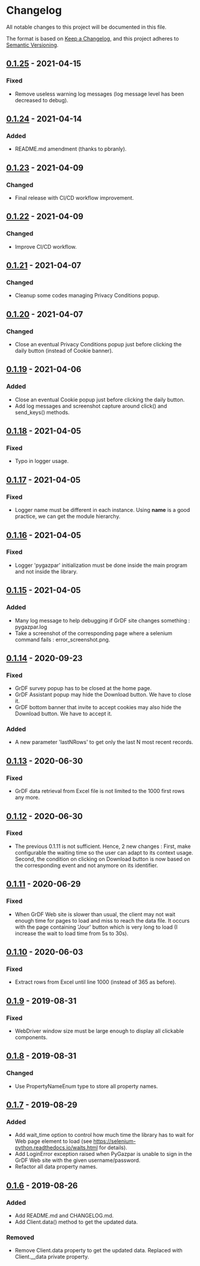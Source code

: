 # Changelog
All notable changes to this project will be documented in this file.

The format is based on [Keep a Changelog](https://keepachangelog.com/en/1.0.0/),
and this project adheres to [Semantic Versioning](https://semver.org/spec/v2.0.0.html).

## [0.1.25] - 2021-04-15
### Fixed
- Remove useless warning log messages (log message level has been decreased to debug).

## [0.1.24] - 2021-04-14
### Added
- README.md amendment (thanks to pbranly).

## [0.1.23] - 2021-04-09
### Changed
- Final release with CI/CD workflow improvement.

## [0.1.22] - 2021-04-09
### Changed
- Improve CI/CD workflow.

## [0.1.21] - 2021-04-07
### Changed
- Cleanup some codes managing Privacy Conditions popup.

## [0.1.20] - 2021-04-07
### Changed
- Close an eventual Privacy Conditions popup just before clicking the daily button (instead of Cookie banner).

## [0.1.19] - 2021-04-06
### Added
- Close an eventual Cookie popup just before clicking the daily button.
- Add log messages and screenshot capture around click() and send_keys() methods.

## [0.1.18] - 2021-04-05
### Fixed
- Typo in logger usage.

## [0.1.17] - 2021-04-05
### Fixed
- Logger name must be different in each instance. Using __name__ is a good practice, we can get the module hierarchy.

## [0.1.16] - 2021-04-05
### Fixed
- Logger 'pygazpar' initialization must be done inside the main program and not inside the library.

## [0.1.15] - 2021-04-05
### Added
- Many log message to help debugging if GrDF site changes something : pygazpar.log
- Take a screenshot of the corresponding page where a selenium command fails : error_screenshot.png.

## [0.1.14] - 2020-09-23
### Fixed
- GrDF survey popup has to be closed at the home page.
- GrDF Assistant popup may hide the Download button. We have to close it.
- GrDF bottom banner that invite to accept cookies may also hide the Download button. We have to accept it.

### Added
- A new parameter 'lastNRows' to get only the last N most recent records.

## [0.1.13] - 2020-06-30
### Fixed
- GrDF data retrieval from Excel file is not limited to the 1000 first rows any more.

## [0.1.12] - 2020-06-30
### Fixed
- The previous 0.1.11 is not sufficient. Hence, 2 new changes : First, make configurable the waiting time so the user can adapt to its context usage.
Second, the condition on clicking on Download button is now based on the corresponding event and not anymore on its identifier. 

## [0.1.11] - 2020-06-29
### Fixed
- When GrDF Web site is slower than usual, the client may not wait enough time for pages to load and miss to reach the data file.
It occurs with the page containing 'Jour' button which is very long to load (I increase the wait to load time from 5s to 30s).

## [0.1.10] - 2020-06-03
### Fixed
- Extract rows from Excel until line 1000 (instead of 365 as before).

## [0.1.9] - 2019-08-31
### Fixed
- WebDriver window size must be large enough to display all clickable components.

## [0.1.8] - 2019-08-31
### Changed
- Use PropertyNameEnum type to store all property names.

## [0.1.7] - 2019-08-29
### Added
- Add wait_time option to control how much time the library has to wait for Web page element to load (see https://selenium-python.readthedocs.io/waits.html for details).
- Add LoginError exception raised when PyGazpar is unable to sign in the GrDF Web site with the given username/password.
- Refactor all data property names.

## [0.1.6] - 2019-08-26
### Added
- Add README.md and CHANGELOG.md.
- Add Client.data() method to get the updated data.

### Removed
- Remove Client.data property to get the updated data. Replaced with Client.__data private property.

[0.1.25]: https://github.com/ssenart/PyGazpar/compare/0.1.24...0.1.25
[0.1.24]: https://github.com/ssenart/PyGazpar/compare/0.1.23...0.1.24
[0.1.23]: https://github.com/ssenart/PyGazpar/compare/0.1.22...0.1.23
[0.1.22]: https://github.com/ssenart/PyGazpar/compare/0.1.21...0.1.22
[0.1.21]: https://github.com/ssenart/PyGazpar/compare/0.1.20...0.1.21
[0.1.20]: https://github.com/ssenart/PyGazpar/compare/0.1.19...0.1.20
[0.1.19]: https://github.com/ssenart/PyGazpar/compare/0.1.17...0.1.19
[0.1.18]: https://github.com/ssenart/PyGazpar/compare/0.1.17...0.1.18
[0.1.17]: https://github.com/ssenart/PyGazpar/compare/0.1.16...0.1.17
[0.1.16]: https://github.com/ssenart/PyGazpar/compare/0.1.15...0.1.16
[0.1.15]: https://github.com/ssenart/PyGazpar/compare/0.1.14...0.1.15
[0.1.14]: https://github.com/ssenart/PyGazpar/compare/0.1.13...0.1.14
[0.1.13]: https://github.com/ssenart/PyGazpar/compare/0.1.12...0.1.13
[0.1.12]: https://github.com/ssenart/PyGazpar/compare/0.1.11...0.1.12
[0.1.11]: https://github.com/ssenart/PyGazpar/compare/0.1.10...0.1.11
[0.1.10]: https://github.com/ssenart/PyGazpar/compare/0.1.9...0.1.10
[0.1.9]: https://github.com/ssenart/PyGazpar/compare/0.1.7...0.1.9
[0.1.8]: https://github.com/ssenart/PyGazpar/compare/0.1.7...0.1.8
[0.1.7]: https://github.com/ssenart/PyGazpar/compare/0.1.6...0.1.7
[0.1.6]: https://github.com/ssenart/PyGazpar/compare/0.1.5...0.1.6
